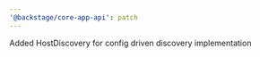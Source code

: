 ```yaml
---
'@backstage/core-app-api': patch
---
```


Added HostDiscovery for config driven discovery implementation
